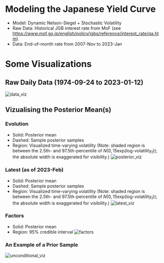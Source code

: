 # Modeling the Japanese Yield Curve
 - Model: Dynamic Nelson-Siegel + Stochastic Volatility
 - Raw Data: Historical JGB interest rate from MoF (see https://www.mof.go.jp/english/policy/jgbs/reference/interest_rate/qa.htm).
 - Data: End-of-month rate from 2007-Nov to 2023-Jan

# Some Visualizations
## Raw Daily Data (1974-09-24 to 2023-01-12)

![data_viz](https://user-images.githubusercontent.com/46773720/218245947-555cee3b-cd3f-4e0f-8e00-85d319d16f30.gif)

## Vizualising the Posterior Mean(s)

### Evolution
- Solid: Posterior mean
- Dashed: Sample posterior samples
- Region: Visualized time-varying volatility (Note: shaded region is between the 2.5th- and 97.5th-percentile of $N(0,15\text{exp}(\text{log-volatility}_t))$; the absolute width is exaggerated for visibility.)
![posterior_viz](https://user-images.githubusercontent.com/46773720/218244358-b4f642c8-5d7d-49b5-9d34-3985b38cd47a.gif)

### Latest (as of 2023-Feb)
- Solid: Posterior mean
- Dashed: Sample posterior samples
- Region: Visualized time-varying volatility (Note: shaded region is between the 2.5th- and 97.5th-percentile of $N(0,15\text{exp}(\text{log-volatility}_t))$; the absolute width is exaggerated for visibility.)
![latest_viz](https://user-images.githubusercontent.com/46773720/218244686-c29862d6-d9f0-4361-9a54-b356f6d94263.png)

### Factors
- Solid: Posterior mean
- Region: 95% credible interval
![factors](https://user-images.githubusercontent.com/46773720/218245784-31ce6fda-5ab7-466b-97bf-b01f8753e759.png)

### An Example of a Prior Sample
![unconditional_viz](https://user-images.githubusercontent.com/46773720/218246286-5790b438-1c5b-475e-96a0-79be456914c8.gif)
